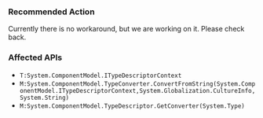 ### Recommended Action
Currently there is no workaround, but we are working on it. Please check back.

### Affected APIs
* `T:System.ComponentModel.ITypeDescriptorContext`
* `M:System.ComponentModel.TypeConverter.ConvertFromString(System.ComponentModel.ITypeDescriptorContext,System.Globalization.CultureInfo,System.String)`
* `M:System.ComponentModel.TypeDescriptor.GetConverter(System.Type)`
